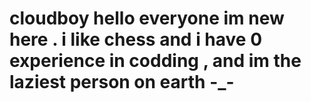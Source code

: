 # cloudboy hello everyone im new here . i like chess and i have 0 experience in codding , and im the laziest person on earth -_-
